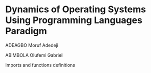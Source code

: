 # Dynamics of Operating Systems Using Programming Languages Paradigm
ADEAGBO Moruf Adedeji

ABIMBOLA Olufemi Gabriel

Imports and functions definitions

